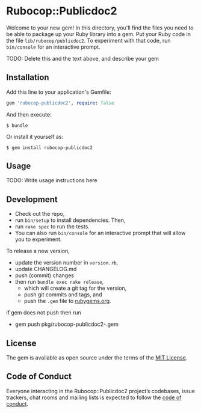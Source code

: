 # Rubocop::Publicdoc2

Welcome to your new gem! In this directory, you'll find the files you need to be able to package up your Ruby library into a gem. Put your Ruby code in the file `lib/rubocop/publicdoc2`. To experiment with that code, run `bin/console` for an interactive prompt.

TODO: Delete this and the text above, and describe your gem

## Installation

Add this line to your application's Gemfile:

```ruby
gem 'rubocop-publicdoc2', require: false
```

And then execute:

    $ bundle

Or install it yourself as:

    $ gem install rubocop-publicdoc2

## Usage

TODO: Write usage instructions here

## Development

- Check out the repo, 
- run `bin/setup` to install dependencies. Then, 
- run `rake spec` to run the tests. 
- You can also run `bin/console` for an interactive prompt that will allow you to experiment.

To release a new version, 
- update the version number in `version.rb`,
- update CHANGELOG.md
- push (commit) changes
- then run `bundle exec rake release`, 
    - which will create a git tag for the version, 
    - push git commits and tags, and 
    - push the `.gem` file to [rubygems.org](https://rubygems.org).

if gem does not push then run 
- gem push pkg/rubocop-publicdoc2-<new version>.gem

## License

The gem is available as open source under the terms of the [MIT License](https://opensource.org/licenses/MIT).

## Code of Conduct

Everyone interacting in the Rubocop::Publicdoc2 project’s codebases, issue trackers, chat rooms and mailing lists is expected to follow the [code of conduct](https://github.com/[USERNAME]/rubocop-publicdoc2/blob/master/CODE_OF_CONDUCT.md).
